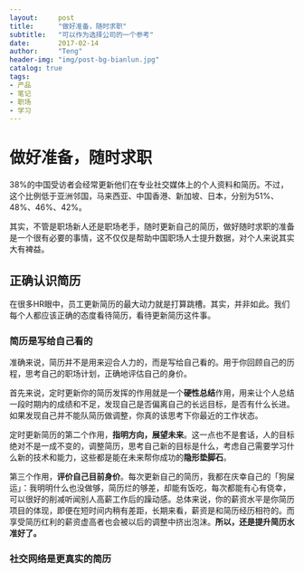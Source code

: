 ```yaml
---
layout:     post
title:      "做好准备，随时求职"
subtitle:   "可以作为选择公司的一个参考"
date:       2017-02-14
author:     "Teng"
header-img: "img/post-bg-bianlun.jpg"
catalog: true
tags:
- 产品
- 笔记
- 职场
- 学习
---
```


# 做好准备，随时求职

38%的中国受访者会经常更新他们在专业社交媒体上的个人资料和简历。不过，这个比例低于亚洲邻国，马来西亚、中国香港、新加坡、日本，分别为51%、48%、46%、42%。

其实，不管是职场新人还是职场老手，随时更新自己的简历，做好随时求职的准备是一个很有必要的事情，这不仅仅是帮助中国职场人士提升数据，对个人来说其实大有裨益。

## 正确认识简历

在很多HR眼中，员工更新简历的最大动力就是打算跳槽。其实，并非如此。我们每个人都应该正确的态度看待简历，看待更新简历这件事。

### 简历是写给自己看的

准确来说，简历并不是用来迎合人力的，而是写给自己看的。用于你回顾自己的历程，思考自己的职场计划，正确地评估自己的身价。

首先来说，定时更新你的简历发挥的作用就是一个**硬性总结**作用，用来让个人总结一段时期内的成绩和不足，发现自己是否偏离自己的长远目标，是否有什么长进。如果发现自己并不能队简历做调整，你真的该思考下你最近的工作状态。

定时更新简历的第二个作用，**指明方向，展望未来**。这一点也不是套话，人的目标绝对不是一成不变的，调整简历，思考自己新的目标是什么，考虑自己需要学习什么新的技术和能力，这些都是能在未来帮你成功的**隐形垫脚石**。

第三个作用，**评价自己目前身价**。每次更新自己的简历，我都在庆幸自己的「狗屎运」：我明明什么也没做够，简历烂的够差，却能有饭吃，每次都能有心有侥幸，可以很好的削减听闻别人高薪工作后的躁动感。总体来说，你的薪资水平是你简历项目的体现，即便在短时间内稍有差距，长期来看，薪资是和简历经历相符的。而享受简历红利的薪资虚高者也会被以后的调整中挤出泡沫。**所以，还是提升简历水准好了。**


### 社交网络是更真实的简历



